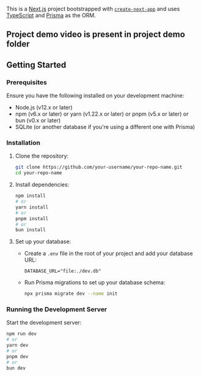 This is a [Next.js](https://nextjs.org/) project bootstrapped with [`create-next-app`](https://github.com/vercel/next.js/tree/canary/packages/create-next-app) and uses [TypeScript](https://www.typescriptlang.org/) and [Prisma](https://www.prisma.io/) as the ORM.

## Project demo video is present in project demo folder

## Getting Started

### Prerequisites

Ensure you have the following installed on your development machine:

- Node.js (v12.x or later)
- npm (v6.x or later) or yarn (v1.22.x or later) or pnpm (v5.x or later) or bun (v0.x or later)
- SQLite (or another database if you're using a different one with Prisma)

### Installation

1. Clone the repository:

   ```bash
   git clone https://github.com/your-username/your-repo-name.git
   cd your-repo-name
   ```

2. Install dependencies:

   ```bash
   npm install
   # or
   yarn install
   # or
   pnpm install
   # or
   bun install
   ```

3. Set up your database:
   - Create a `.env` file in the root of your project and add your database URL:
     ```env
     DATABASE_URL="file:./dev.db"
     ```
   - Run Prisma migrations to set up your database schema:
     ```bash
     npx prisma migrate dev --name init
     ```

### Running the Development Server

Start the development server:

```bash
npm run dev
# or
yarn dev
# or
pnpm dev
# or
bun dev
```
